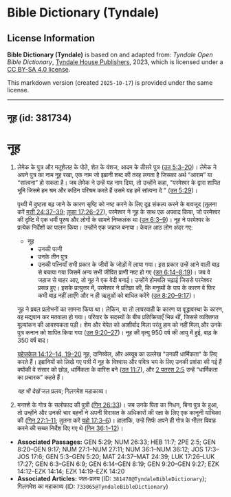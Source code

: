 # Bible Dictionary (Tyndale)

## License Information

**Bible Dictionary (Tyndale)** is based on and adapted from: _Tyndale Open Bible Dictionary_, [Tyndale House Publishers](https://tyndaleopenresources.com/), 2023, which is licensed under a [CC BY-SA 4.0 license](https://creativecommons.org/licenses/by-sa/4.0/legalcode.en).

This markdown version (created `2025-10-17`) is provided under the same license.



--------------------------------

## नूह (id: 381734)

नूह
===

1. लेमेक के पुत्र और मतूशेलह के पोते, शेत के वंशज, आदम के तीसरे पुत्र ([उत 5:3–20](https://ref.ly/Gen5:3-Gen5:20))। लेमेक ने अपने पुत्र का नाम नूह रखा, एक नाम जो इब्रानी शब्द की तरह लगता है जिसका अर्थ “आराम” या “सांत्वना” हो सकता है। जब लेमेक ने उन्हें यह नाम दिया, तो उन्होंने कहा, "परमेश्वर के द्वारा शापित भूमि जिसमे हम श्रम और कठिन परिश्रम करते हैं उसमे यह हमें सांत्वना दे ” ([उत 5:29](https://ref.ly/Gen5:29))।

    पृथ्वी में दुष्टता बढ़ जाने के कारण सृष्टि को नष्ट करने के लिए दृढ़ संकल्प करने के बावजूद (तुलना करें [मत्ती 24:37–39](https://ref.ly/Matt24:37-Matt24:39); [लूका 17:26–27](https://ref.ly/Luke17:26-Luke17:27)), परमेश्वर ने नूह के साथ एक अपवाद किया, जो परमेश्वर की दृष्टि में एक धर्मी पुरुष और लोगों के सामने निष्कलंक था ([उत 6:3–9](https://ref.ly/Gen6:3-Gen6:9))। नूह ने परमेश्वर के प्रत्येक निर्देशों का पालन किया। उन्होंने एक जहाज बनाया। केवल आठ लोग अंदर गए:

    * नूह
        * उनकी पत्नी
        * उनके तीन पुत्र
        * उनकी पत्नियाँ
        सभी प्रकार के जीवों के जोड़ों में लाया गया। इस प्रकार उन्हें आने वाली बाढ़ से बचाया गया जिसमें अन्य सभी जीवित प्राणी नष्ट हो गए ([उत 6:14–8:19](https://ref.ly/Gen6:14-Gen8:19))। जब वे जहाज से बाहर आए, तो नूह ने एक वेदी बनाई। उन्होंने होमबलि चढ़ाई जिससे परमेश्वर प्रसन्न हुए। इसके प्रत्युत्तर में, परमेश्वर ने प्रतिज्ञा की, कि मनुष्यों के पाप के कारण वे फिर कभी बाढ़ नहीं लाएँगे और न ही ऋतुओं को बाधित करेंगे ([उत 8:20–9:17](https://ref.ly/Gen8:20-Gen9:17))।

    नूह ने प्रबल प्रलोभनों का सामना किया था। लेकिन, या तो लापरवाही के कारण या वृद्धावस्था के कारण, वह मद्यपान कर मतवाला हो गया। परिवार के सदस्यों के बीच प्रतिक्रियाएँ भिन्न थीं, जिससे व्यक्तिगत मूल्यांकन की आवश्यकता पड़ी। शेम और येपेत को आशीर्वाद मिला परंतु हाम को नहीं मिला,और उनके पुत्र कनान को शापित किया गया ([उत 9:20–27](https://ref.ly/Gen9:20-Gen9:27))। नूह की मृत्यु 950 वर्ष की आयु में हुई, बाढ़ के 350 वर्ष बाद।

    [यहेजकेल 14:12](https://ref.ly/Ezek14:12-Ezek14:14,Ezek14:19-Ezek14:20)[–](https://ref.ly/Ezek14:12-Ezek14:14)[14, 19](https://ref.ly/Ezek14:12-Ezek14:14,Ezek14:19-Ezek14:20)[–](https://ref.ly/Ezek14:12-Ezek14:14)[20](https://ref.ly/Ezek14:12-Ezek14:14,Ezek14:19-Ezek14:20) नूह, दानिय्येल, और अय्यूब का उल्लेख "उनकी धार्मिकता" के लिए करते हैं। इब्रानियों को लिखे गए पत्री में नूह के विश्वास और पवित्र भय के लिए उनकी प्रशंसा की गई हैं क्योंकी वे संसार को छोड़, धार्मिकता के वारिस बने ([उत 11:7](https://ref.ly/Heb11:7)), और [2 पतरस 2:5](https://ref.ly/2Pet2:5) उन्हें “धार्मिकता का प्रचारक” कहते हैं।

    *यह भी देखें*  जल प्रलय; गिलगमेश महाकाव्य।

2. मनश्शे के गोत्र के सलोफाद की पुत्री ([गिन 26:33](https://ref.ly/Num26:33))। जब उनके पिता का निधन, बिना पुत्र के हुआ, तो उन्होंने और उनकी चार बहनों ने अपनी विरासत के अधिकारों की रक्षा के लिए एक कानूनी याचिका की ([गिन 27:1–11](https://ref.ly/Num27:1-Num27:11); तुलना करें [यहो 17:3–6](https://ref.ly/Josh17:3-Josh17:6))। हालांकि, उन्हें सिर्फ अपने ही गोत्र के भीतर विवाह करने की सख्त निर्देश दिए गए थे ([गिन 36:1–12](https://ref.ly/Num36:1-Num36:12))।

* **Associated Passages:** GEN 5:29; NUM 26:33; HEB 11:7; 2PE 2:5; GEN 8:20–GEN 9:17; NUM 27:1–NUM 27:11; NUM 36:1–NUM 36:12; JOS 17:3–JOS 17:6; GEN 5:3–GEN 5:20; MAT 24:37–MAT 24:39; LUK 17:26–LUK 17:27; GEN 6:3–GEN 6:9; GEN 6:14–GEN 8:19; GEN 9:20–GEN 9:27; EZK 14:12–EZK 14:14; EZK 14:19–EZK 14:20
* **Associated Articles:** जल-प्रलय  (ID: `381478@TyndaleBibleDictionary`); गिलगमेश का महाकाव्य  (ID: `733065@TyndaleBibleDictionary`)

